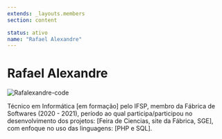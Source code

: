 ```yaml
---
extends: _layouts.members
section: content

status: ativo
name: "Rafael Alexandre"
---
```


# Rafael Alexandre

 ![Rafalexandre-code]()

Técnico em Informática [em formação] pelo IFSP, membro da Fábrica de Softwares (2020 - 2021), período ao qual participa/participou no desenvolvimento dos projetos: [Feira de Ciencias, site da Fábrica, SGE], com enfoque no uso das linguagens: [PHP e SQL].